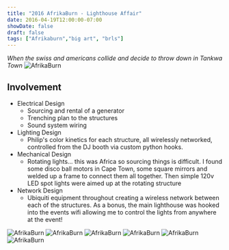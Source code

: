 ```yaml
---
title: "2016 AfrikaBurn - Lighthouse Affair"
date: 2016-04-19T12:00:00-07:00
showDate: false
draft: false
tags: ["Afrikaburn","big art", "brls"]
---
```


*When the swiss and americans collide and decide to throw down in Tankwa Town*
![AfrikaBurn](../images/afrikaburn_pano.jpg)

## Involvement
- Electrical Design
  - Sourcing and rental of a generator
  - Trenching plan to the structures
  - Sound system wiring
- Lighting Design
  - Philip's color kinetics for each structure, all wirelessly networked, controlled from the DJ booth via custom python hooks.
- Mechanical Design
  - Rotating lights... this was Africa so sourcing things is difficult. I found some disco ball motors in Cape Town, some square mirrors and welded up a frame to connect them all together. Then simple 120v LED spot lights were aimed up at the rotating structure
- Network Design
  - Ubiquiti equipment throughout creating a wireless network between each of the structures. As a bonus, the main lighthouse was hooked into the events wifi allowing me to control the lights from anywhere at the event!


![AfrikaBurn](../images/ab_1.jpg)
![AfrikaBurn](../images/ab_2.jpg)
![AfrikaBurn](../images/ab_3.jpg)
![AfrikaBurn](../images/ab_4.jpg)
![AfrikaBurn](../images/ab_5.jpg)
![AfrikaBurn](../images/ab_6.jpg)

